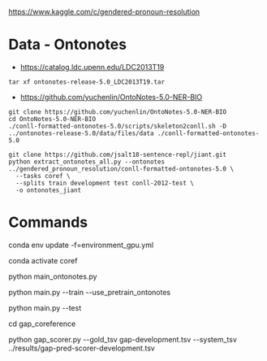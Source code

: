 https://www.kaggle.com/c/gendered-pronoun-resolution

# Data - Ontonotes
- https://catalog.ldc.upenn.edu/LDC2013T19

```
tar xf ontonotes-release-5.0_LDC2013T19.tar
```

- https://github.com/yuchenlin/OntoNotes-5.0-NER-BIO
```
git clone https://github.com/yuchenlin/OntoNotes-5.0-NER-BIO
cd OntoNotes-5.0-NER-BIO
./conll-formatted-ontonotes-5.0/scripts/skeleton2conll.sh -D ../ontonotes-release-5.0/data/files/data ./conll-formatted-ontonotes-5.0
```

```
git clone https://github.com/jsalt18-sentence-repl/jiant.git
python extract_ontonotes_all.py --ontonotes ../gendered_pronoun_resolution/conll-formatted-ontonotes-5.0 \
  --tasks coref \
  --splits train development test conll-2012-test \
  -o ontonotes_jiant
```

# Commands
conda env update -f=environment_gpu.yml

conda activate coref

python main_ontonotes.py

python main.py --train --use_pretrain_ontonotes

python main.py --test

cd gap_coreference

python gap_scorer.py --gold_tsv gap-development.tsv --system_tsv ../results/gap-pred-scorer-development.tsv